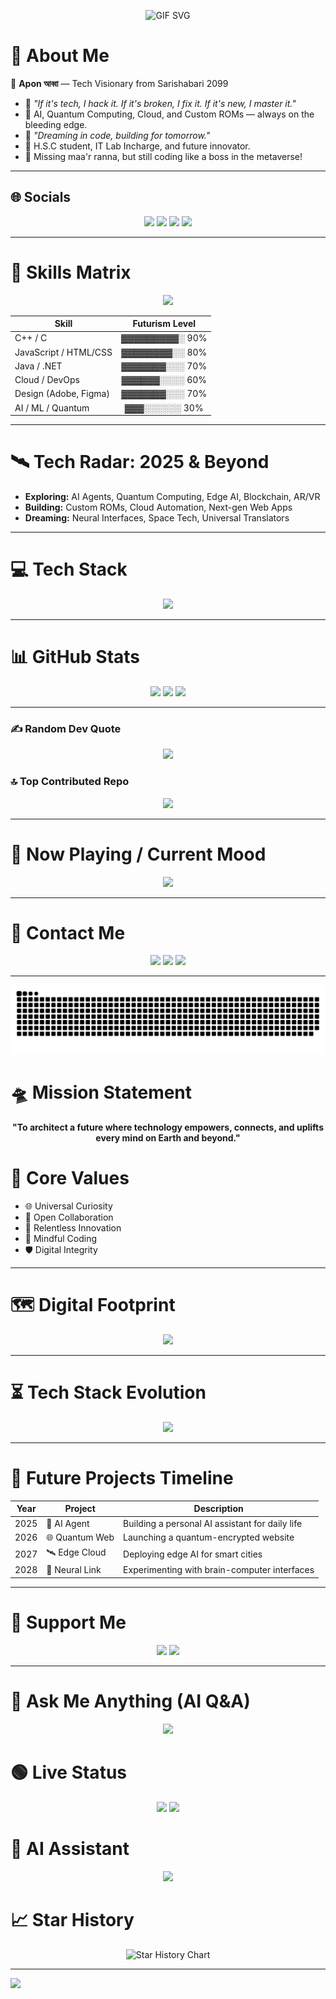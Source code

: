 <!-- Futuristic Animated Header -->
<p align="center">
  <img src="https://media.giphy.com/media/v1.Y2lkPTc5MGI3NjExbTVoYXBqeDI4cjdyZWZleHhpdXp1Nno4Mzc2cHNxNnlhMHg5bXp5eiZlcD12MV9naWZzX3NlYXJjaCZjdD1n/YQitE4YNQNahy/giphy.gif" alt="GIF SVG" />
</p>

# 💫 About Me

🚀 **Apon আব্বা** — Tech Visionary from Sarishabari 2099<br>
- 🧠 _"If it's tech, I hack it. If it's broken, I fix it. If it's new, I master it."_<br>
- 🤖 AI, Quantum Computing, Cloud, and Custom ROMs — always on the bleeding edge.<br>
- 🌌 _"Dreaming in code, building for tomorrow."_<br>
- 🏫 H.S.C student, IT Lab Incharge, and future innovator.<br>
- 🍲 Missing maa'r ranna, but still coding like a boss in the metaverse!

---

## 🌐 Socials
<p align="center">
  <a href="https://facebook.com/aponexe69"><img src="https://img.shields.io/badge/Facebook-1877F2?style=for-the-badge&logo=facebook&logoColor=white"/></a>
  <a href="https://instagram.com/aponexe69"><img src="https://img.shields.io/badge/Instagram-E4405F?style=for-the-badge&logo=instagram&logoColor=white"/></a>
  <a href="https://tiktok.com/@aponexe69"><img src="https://img.shields.io/badge/TikTok-000000?style=for-the-badge&logo=tiktok&logoColor=white"/></a>
  <a href="mailto:apon10080@gmail.com"><img src="https://img.shields.io/badge/Email-D14836?style=for-the-badge&logo=gmail&logoColor=white"/></a>
</p>

---

# 🧬 Skills Matrix
<p align="center">
  <img src="https://skillicons.dev/icons?i=cpp,c,css,html,js,java,dotnet,git,github,figma,photoshop,illustrator,cloudflare,netlify,vercel,gcp,firebase,mssql,apache,canva,windows"/>
</p>

| Skill                | Futurism Level |
|----------------------|:-------------:|
| C++ / C              | ▓▓▓▓▓▓▓▓▓░ 90%|
| JavaScript / HTML/CSS| ▓▓▓▓▓▓▓▓░░ 80%|
| Java / .NET          | ▓▓▓▓▓▓▓░░░ 70%|
| Cloud / DevOps       | ▓▓▓▓▓▓░░░░ 60%|
| Design (Adobe, Figma)| ▓▓▓▓▓▓▓░░░ 70%|
| AI / ML / Quantum    | ▓▓▓░░░░░░ 30%|

---

# 🛰️ Tech Radar: 2025 & Beyond
- **Exploring:** AI Agents, Quantum Computing, Edge AI, Blockchain, AR/VR
- **Building:** Custom ROMs, Cloud Automation, Next-gen Web Apps
- **Dreaming:** Neural Interfaces, Space Tech, Universal Translators

---

# 💻 Tech Stack
<p align="center">
  <img src="https://github-readme-tech-stack.vercel.app/api/cards?title=Tech%20Stack&align=center&titleAlign=center&lineCount=2&username=aponexe69"/>
</p>

---

# 📊 GitHub Stats
<p align="center">
  <img src="https://github-readme-stats.vercel.app/api?username=aponexe69&theme=tokyonight&hide_border=false&include_all_commits=true&count_private=true"/>
  <img src="https://nirzak-streak-stats.vercel.app/?user=aponexe69&theme=tokyonight&hide_border=false"/>
  <img src="https://github-readme-stats.vercel.app/api/top-langs/?username=aponexe69&theme=tokyonight&hide_border=false&layout=compact"/>
</p>

---

### ✍️ Random Dev Quote
<p align="center">
  <img src="https://quotes-github-readme.vercel.app/api?type=horizontal&theme=radical"/>
</p>

### 🔝 Top Contributed Repo
<p align="center">
  <img src="https://github-contributor-stats.vercel.app/api?username=aponexe69&limit=5&theme=tokyonight&combine_all_yearly_contributions=true"/>
</p>

---

# 🤖 Now Playing / Current Mood
<p align="center">
  <img src="https://spotify-github-profile.vercel.app/api/view?uid=31w3w4k2k2k2k2k2k2k2k2k2k2k2k2&cover_image=true&theme=novatorem&show_offline=true&background_color=121212&interchange=true"/>
</p>

---

# 📡 Contact Me
<p align="center">
  <a href="mailto:apon10080@gmail.com"><img src="https://img.shields.io/badge/Email-Contact%20Me-00F7FF?style=for-the-badge&logo=gmail&logoColor=white"/></a>
  <a href="https://facebook.com/aponexe69"><img src="https://img.shields.io/badge/Facebook-Message%20Me-1877F2?style=for-the-badge&logo=facebook&logoColor=white"/></a>
  <a href="https://instagram.com/aponexe69"><img src="https://img.shields.io/badge/Instagram-Connect-E4405F?style=for-the-badge&logo=instagram&logoColor=white"/></a>
</p>

---

<!-- Holographic Animated Banner -->
<p align="center">
  <img src="https://raw.githubusercontent.com/platane/snk/output/github-contribution-grid-snake.svg" alt="holographic snake animation"/>
</p>

# 🛸 Mission Statement
<p align="center"><b>"To architect a future where technology empowers, connects, and uplifts every mind on Earth and beyond."</b></p>

# 🧭 Core Values
- 🌐 Universal Curiosity
- 🤝 Open Collaboration
- 🦾 Relentless Innovation
- 🧘 Mindful Coding
- 🛡️ Digital Integrity

---

# 🗺️ Digital Footprint
<p align="center">
  <img src="https://github-profile-summary-cards.vercel.app/api/cards/profile-details?username=aponexe69&theme=tokyonight"/>
</p>

---

# ⏳ Tech Stack Evolution
<p align="center">
  <img src="https://github-profile-trophy.vercel.app/?username=aponexe69&theme=onestar&column=7"/>
</p>

---

# 🚀 Future Projects Timeline
| Year | Project | Description |
|------|---------|-------------|
| 2025 | 🧠 AI Agent | Building a personal AI assistant for daily life |
| 2026 | 🌐 Quantum Web | Launching a quantum-encrypted website |
| 2027 | 🛰️ Edge Cloud | Deploying edge AI for smart cities |
| 2028 | 🦾 Neural Link | Experimenting with brain-computer interfaces |

---

# 💎 Support Me
<p align="center">
  <a href="https://ko-fi.com/aponexe69"><img src="https://img.shields.io/badge/Buy%20me%20a%20coffee-FF5E5B?style=for-the-badge&logo=ko-fi&logoColor=white"/></a>
  <a href="https://www.buymeacoffee.com/aponexe69"><img src="https://img.shields.io/badge/Support%20me-Buy%20Me%20A%20Coffee-yellow?style=for-the-badge&logo=buy-me-a-coffee&logoColor=white"/></a>
</p>

---

# 🤖 Ask Me Anything (AI Q&A)
<p align="center">
  <a href="https://github.com/aponexe69/aponexe69/issues/new?assignees=&labels=question&template=ask-me-anything.md&title=Ask+Apon"><img src="https://img.shields.io/badge/Ask%20Me%20Anything-AI%20Q%26A-00F7FF?style=for-the-badge&logo=github&logoColor=white"/></a>
</p>

# 🟢 Live Status
<p align="center">
  <img src="https://img.shields.io/badge/Status-Online-brightgreen?style=for-the-badge&logo=livechat&logoColor=white"/>
  <img src="https://img.shields.io/badge/Zen%20Mode-ON-00F7FF?style=for-the-badge&logo=chakraui&logoColor=white"/>
</p>

# 🤖 AI Assistant
<p align="center">
  <a href="https://chat.openai.com/"><img src="https://img.shields.io/badge/Chat%20with%20AI-OpenAI%20GPT-4-00F7FF?style=for-the-badge&logo=openai&logoColor=white"/></a>
</p>

# 📈 Star History
<p align="center">
  <img src="https://api.star-history.com/svg?repos=aponexe69/aponexe69&type=Date" alt="Star History Chart" width="600"/>
</p>

---

[![](https://visitcount.itsvg.in/api?id=aponexe69&icon=0&color=0)](https://visitcount.itsvg.in)

<!-- Proudly created with GPRM ( https://gprm.itsvg.in ) -->
